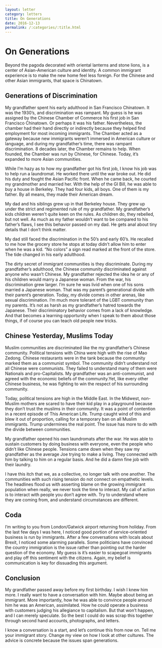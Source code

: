 ```yaml
---
layout: letter
category: letters
title: On Generations
date: 2016-12-13
permalink: /:categories/:title.html
---
```


# On Generations

Beyond the pagoda decorated with oriental lanterns and stone lions, is a center of Asian-American culture and identity. A common immigrant experience is to make the new home feel less foreign. For the Chinese and other Asian immigrants, that space is Chinatown.

## Generations of Discrimination

My grandfather spent his early adulthood in San Francisco Chinatown. It was the 1930’s, and discrimination was rampant. My guess is he was assigned by the Chinese Chamber of Commerce his first job in San Francisco Chinatown. Or perhaps it was his father. Nevertheless, the chamber had their hand directly or indirectly because they helped find employment for most incoming immigrants. The Chamber acted as a gateway because new immigrants weren’t immersed in American culture or language, and during my grandfather’s time, there was rampant discrimination. 8 decades later, the Chamber remains to help. When founded, the Chamber was run by Chinese, for Chinese. Today, it’s expanded to more Asian communities.

While I’m hazy as to how my grandfather got his first job, I know his job was to help run a laundromat. He worked there until the war broke out. He did his duty and fought the Asian Pacific front. When he came back, he courted my grandmother and married her. With the help of the GI Bill, he was able to buy a house in Berkeley. They had four kids, all boys. One of them is my father. By all means, they made their American dream.

My dad and his siblings grew up in that Berkeley house. They grew up under the strict and regimented rule of my grandfather. My grandfather’s kids children weren't quite keen on the rules. As children do, they rebelled, but not well. As much as my father wouldn’t want to be compared to his father’s flaws, I see this behavior passed on my dad. He gets anal about tiny details that I don’t think matter.

My dad still faced the discrimination in the 50’s and early 60’s. He recalled to me how the grocery store he stops at today didn’t allow him to enter when he was a kid. “No colors” a sign read marked at the front of the store. The tide changed in his early adulthood.

The dirty secret of immigrant communities is they discriminate. During my grandfather’s adulthood, the Chinese community discriminated against anyone who wasn’t Chinese. My grandfather rejected the idea he or any of his children would marry a Japanese woman. From the war, his discrimination grew larger. I’m sure he was livid when one of his sons married a Japanese woman. That was my parent’s generational divide with their parent’s generation. Today, my divide comes in other arenas, like sexual discrimination. I’m much more tolerant of the LGBT community than my parents. It’s not as harsh as my grandfather’s hatred towards the Japanese. Their discriminatory behavior comes from a lack of knowledge. And that becomes a learning opportunity when I speak to them about those things, if of course you can teach old people new tricks.

## Chinese Yesterday, Muslims Today

Muslim communities are discriminated like the my grandfather’s Chinese community. Political tensions with China were high with the rise of Mao Zedong. Chinese restaurants were in the tank because the community marked them as a communist symbol. The community didn’t understand not all Chinese were communists. They failed to understand many of them were Nationals and pro-Capitalists. My grandfather was an anti-communist, and agreed with the economic beliefs of the community.Yet, like every other Chinese business, he was fighting to win the respect of his surrounding community.

Today, political tensions are high in the Middle East. In the Midwest, non-Muslim mothers are scared to have their kid play in a playground because they don’t trust the muslims in their community. It was a point of contention in a recent episode of This American Life. Trump caught wind of this and blew it out of proportion, calling for a temporary ban on all Muslim immigrants. Trump undermines the real point. The issue has more to do with the divide between communities.

My grandfather opened his own laundromats after the war. He was able to sustain customers by doing business with everyone, even the people who didn’t like Chinese people. Tensions came down when they saw my grandfather as the average Joe trying to make a living. They connected with him by talking to him on a regular basis. And he did a damn fine job with their laundry.

I have this itch that we, as a collective, no longer talk with one another. The communities with such rising tension do not connect on empathetic levels. The headlines flood us with asserting blame on the growing immigrant population when really, we never took the time to interact. My call of action is to interact with people you don’t agree with. Try to understand where they are coming from, and understand circumstances are different.

## Coda

I’m writing to you from London/Gatwick airport returning from holiday. From the last few days I was here, I noticed good portion of service-oriented business is run by immigrants. After a few conversations with locals about Brexit, I noticed some alarming parallels. Some politicians have convinced the country immigration is the issue rather than pointing out the harder question of the economy. My guess is it’s easier to scapegoat immigrants and play off this sentiment with the citizens. Again, my belief is communication is key for dissuading this argument.

## Conclusion

My grandfather passed away before my first birthday. I wish I knew him more. I really want to have a conversation with him. Maybe about being an immigrant. More importantly, how he was able to convince people around him he was an American, assimilated. How he could operate a business with customers judging his allegiance to capitalism. But that won’t happen, and I can merely speculate. So the best I could do was scrap this together through second hand accounts, photographs, and letters.

I know a conversation is a start, and let’s continue this from now on. Tell me your immigrant story. Change my view on how I look at other cultures. The advice is concrete because the issues span generations.
